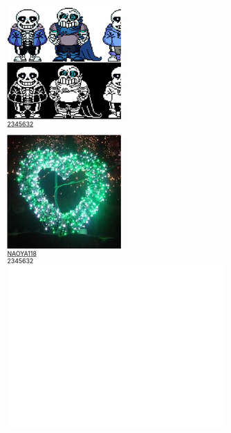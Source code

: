[![2345632-icon](2345632.png "2345632")](https://github.com/2345632)
<br>
[2345632](https://github.com/2345632)
<br>
<br>
[![NAOYA118-icon](NAOYA118.jpg "NAOYA118")](https://github.com/naoya118)
<br>
[NAOYA118](https://github.com/naoya118)
<br>
2345632
[![gif](fxixQDDsX8gcpMS0PnSb1575794421-1575794438.gif)](https://github.com/NAOYA118/2345632xNAOYA118/blob/master/fxixQDDsX8gcpMS0PnSb1575794421-1575794438.gif)
